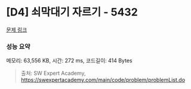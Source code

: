 # [D4] 쇠막대기 자르기 - 5432 

[문제 링크](https://swexpertacademy.com/main/code/problem/problemDetail.do?contestProbId=AWVl47b6DGMDFAXm) 

### 성능 요약

메모리: 63,556 KB, 시간: 272 ms, 코드길이: 414 Bytes



> 출처: SW Expert Academy, https://swexpertacademy.com/main/code/problem/problemList.do